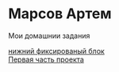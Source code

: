 # Марсов Артем
Мои домашнии задания

[нижний фиксированый блок ](fobos78.github.io/homework/ "Моя домашка")  
[Первая часть проекта](fobos78.github.io/project1/ "проект")

